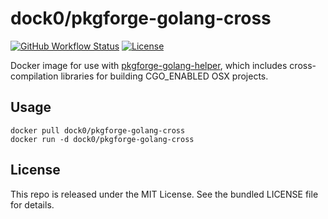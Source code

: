 dock0/pkgforge-golang-cross
==========

[![GitHub Workflow Status](https://img.shields.io/github/actions/workflow/status/dock0/pkgforge-golang-cross/build.yml?branch=main)](https://github.com/dock0/pkgforge-golang-cross/actions)
[![License](https://img.shields.io/github/license/dock0/pkgforge-golang-cross)](https://github.com/dock0/pkgforge-golang-cross/blob/master/LICENSE)

Docker image for use with [pkgforge-golang-helper](https://github.com/akerl/pkgforge-golang-helper), which includes cross-compilation libraries for building CGO_ENABLED OSX projects.

## Usage

```
docker pull dock0/pkgforge-golang-cross
docker run -d dock0/pkgforge-golang-cross
```

## License

This repo is released under the MIT License. See the bundled LICENSE file for details.


